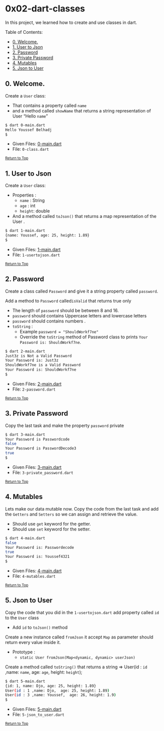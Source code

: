 # 0x02-dart-classes
In this project, we learned how to create and use classes in dart.

Table of Contents:
- [0. Welcome.](#0-welcome)
- [1. User to Json](#1-user-to-json)
- [2. Password](#2-password)
- [3. Private Password](#3-private-password)
- [4. Mutables](#4-mutables)
- [5. Json to User](#5-json-to-user)

## 0. Welcome.
Create a `User` class:
- That contains a property called `name`
- and a method called `showName` that returns a string representation of User “Hello `name`”

```sh
$ dart 0-main.dart
Hello Youssef Belhadj
$
```

- Given Files: [0-main.dart](0-main.dart)
- File: `0-class.dart`

<sub>[Return to Top](#0x02-dart-classes)</sub>

## 1. User to Json
Create a `User` class:

- Properties :
    - `name` : String
    - `age` : int
    - `height`: double
- And a method called `toJson()` that returns a map representation of the User .


```sh
$ dart 1-main.dart
{name: Youssef, age: 25, height: 1.89}
$
```

- Given Files: [1-main.dart](1-main.dart)
- File: `1-usertojson.dart`

<sub>[Return to Top](#0x02-dart-classes)</sub>

## 2. Password
Create a class called `Password` and give it a string property called `password`.

Add a method to `Password` called`isValid` that returns true only
- The length of `password` should be between 8 and 16.
- `password` should contains Uppercase letters and lowercase letters
- `password` should contains numbers .
- `toString` :
    - Example `password = "ShouldWorkf7ne"`
    - Override the `toString` method of Password class to prints `Your Password is: ShouldWorkf7ne`.

```sh
$ dart 2-main.dart
Just3z is Not a Valid Password
Your Password is: Just3z
ShouldWorkf7ne is a Valid Password
Your Password is: ShouldWorkf7ne
$
```

- Given Files: [2-main.dart](2-main.dart)
- File: `2-password.dart`

<sub>[Return to Top](#0x02-dart-classes)</sub>

## 3. Private Password
Copy the last task and make the property `password` private

```sh
$ dart 3-main.dart
Your Password is Passwordcode
false
Your Password is PasswordDecode3
true
$
```

- Given Files: [3-main.dart](3-main.dart)
- File: `3-private_password.dart`

<sub>[Return to Top](#0x02-dart-classes)</sub>

## 4. Mutables
Lets make our data mutable now. Copy the code from the last task and add the `Getters` and `Setters` so we can assign and retrieve the value.

- Should use `get` keyword for the getter.
- Should use `set` keyword for the setter.

```sh
$ dart 4-main.dart
false
Your Password is: Passwordecode
true
Your Password is: Youssef4321
$
```

- Given Files: [4-main.dart](4-main.dart)
- File: `4-mutables.dart`

<sub>[Return to Top](#0x02-dart-classes)</sub>

## 5. Json to User
Copy the code that you did in the `1-usertojson.dart` add property called `id` to the `User` class
- Add `id` to `toJson()` method

Create a new instance called `fromJson` it accept `Map` as parameter should return every value inside it.

- Prototype :
    - `static User fromJson(Map<dynamic, dynamic> userJson)`

Create a method called `toString()` that returns a string =&gt; User(id : `id` ,name: `name`, age: `age`, height: `height`);

```sh
$ dart 5-main.dart
{id: 1, name: Djo, age: 25, height: 1.89}
User(id : 1 ,name: Djo,  age: 25, height: 1.89)
User(id : 3 ,name: Youssef,  age: 26, height: 1.9)
$
```

- Given Files: [5-main.dart](5-main.dart)
- File: `5-json_to_user.dart`

<sub>[Return to Top](#0x02-dart-classes)</sub>
